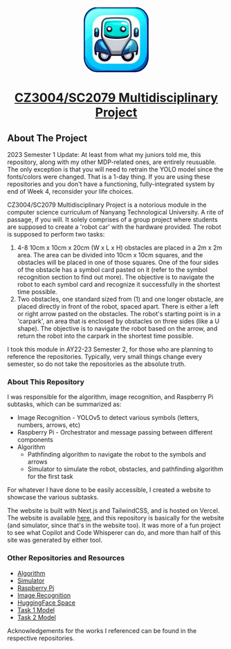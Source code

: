 <br />
<p align="center">
  <a href="/public/MDP.png">
    <img src="/public/MDP.png" alt="Logo" height=150 >
  </a>
  <h1 align="center">
    <a align="center" href="https://mdp.pyesonekyaw.com/">CZ3004/SC2079 Multidisciplinary Project </a>
  </h1>
</p>


## About The Project
2023 Semester 1 Update: At least from what my juniors told me, this repository, along with my other MDP-related ones, are entirely reusuable. The only exception is that you will need to retrain the YOLO model since the fonts/colors were changed. That is a 1-day thing. If you are using these repositories and you don't have a functioning, fully-integrated system by end of Week 4, reconsider your life choices.

CZ3004/SC2079 Multidisciplinary Project is a notorious module in the computer science curriculum of Nanyang Technological University. A rite of passage, if you will. It solely comprises of a group project where students are supposed to create a 'robot car' with the hardware provided. The robot is supposed to perform two tasks:

1. 4-8 10cm x 10cm x 20cm (W x L x H) obstacles are placed in a 2m x 2m area. The area can be divided into 10cm x 10cm squares, and the obstacles will be placed in one of those squares. One of the four sides of the obstacle has a symbol card pasted on it (refer to the symbol recognition section to find out more). The objective is to navigate the robot to each symbol card and recognize it successfully in the shortest time possible. 
2. Two obstacles, one standard sized from (1) and one longer obstacle, are placed directly in front of the robot, spaced apart. There is either a left or right arrow pasted on the obstacles. The robot's starting point is in a 'carpark', an area that is enclosed by obstacles on three sides (like a U shape). The objective is to navigate the robot based on the arrow, and return the robot into the carpark in the shortest time possible.

I took this module in AY22-23 Semester 2, for those who are planning to reference the repositories. Typically, very small things change every semester, so do not take the repositories as the absolute truth.

### About This Repository

I was responsible for the algorithm, image recognition, and Raspberry Pi subtasks, which can be summarized as:
* Image Recognition - YOLOv5 to detect various symbols (letters, numbers, arrows, etc)
* Raspberry Pi - Orchestrator and message passing between different components
* Algorithm 
  * Pathfinding algorithm to navigate the robot to the symbols and arrows 
  * Simulator to simulate the robot, obstacles, and pathfinding algorithm for the first task

For whatever I have done to be easily accessible, I created a website to showcase the various subtasks. 

The website is built with Next.js and TailwindCSS, and is hosted on Vercel. The website is available [here](https://mdp.pyesonekyaw.com/), and this repository is basically for the website (and simulator, since that's in the website too). It was more of a fun project to see what Copilot and Code Whisperer can do, and more than half of this site was generated by either tool.

### Other Repositories and Resources
* [Algorithm](https://github.com/pyesonekyaw/CZ3004-SC2079-MDP-Algorithm)
* [Simulator](https://github.com/pyesonekyaw/CZ3004-SC2079-MDP-Simulator)
* [Raspberry Pi](https://github.com/pyesonekyaw/CZ3004-SC2079-MDP-RaspberryPi)
* [Image Recognition](https://github.com/pyesonekyaw/CZ3004-SC2079-MDP-ImageRecognition)
* [HuggingFace Space](https://huggingface.co/spaces/pyesonekyaw/Image_Recognition-CZ3004_SC2079_Multidisciplinary_Project-NTU_SG)
* [Task 1 Model](https://huggingface.co/pyesonekyaw/MDP_ImageRecognition_YOLOv5_Week_8_AY22-23_NTU-SG)
* [Task 2 Model](https://huggingface.co/pyesonekyaw/MDP_ImageRecognition_YOLOv5_Week_9_AY22-23_NTU-SG)

Acknowledgements for the works I referenced can be found in the respective repositories.